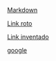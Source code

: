 
[Markdown](https://es.wikipedia.org/wiki/Markdown)

[Link roto](https://thisurldoesnotexist.com/)

[Link inventado](https://avenidalarco.com)

[google](https://www.google.com/)
